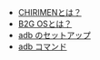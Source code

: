 - [CHIRIMENとは？](ja/01.what_is_chirimen.md)
- [B2G OSとは？](ja/02.what_is_b2gos.md)
- [adb のセットアップ](ja/03.setup-adb.md)
- [adb コマンド](ja/04.adb-command.md)
